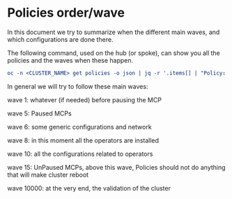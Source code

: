 # Policies order/wave

In this document we try to summarize when the different main waves, and which configurations are done there.

The following command, used on the hub (or spoke), can show you all the policies and the waves when these happen. 

```yaml
oc -n <CLUSTER_NAME> get policies -o json | jq -r '.items[] | "Policy: " + .metadata.name + "  on wave: " + .metadata.annotations."ran.openshift.io/ztp-deploy-wave"' | sort -g -t ":" -k 3
```

In general we will try to follow these main waves:

wave 1: whatever (if needed) before pausing the MCP

wave 5: Paused MCPs

wave 6: some generic configurations and network

wave 8: in this moment all the operators are installed

wave 10: all the configurations related to operators

wave 15: UnPaused MCPs, above this wave, Policies should not do anything that will make cluster reboot

wave 10000: at the very end, the validation of the cluster
